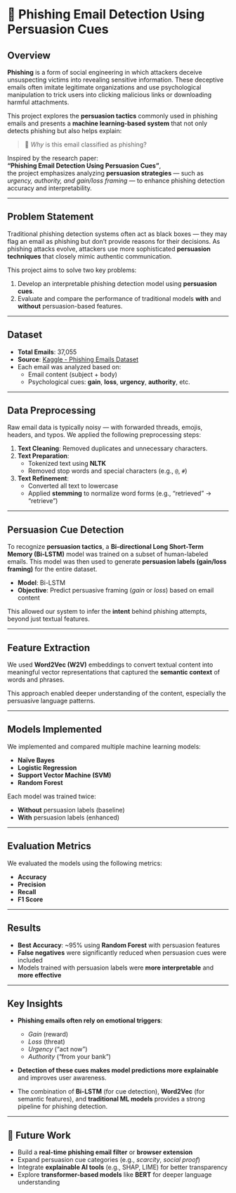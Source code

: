 # 📧 Phishing Email Detection Using Persuasion Cues

## Overview

**Phishing** is a form of social engineering in which attackers deceive unsuspecting victims into revealing sensitive information. These deceptive emails often imitate legitimate organizations and use psychological manipulation to trick users into clicking malicious links or downloading harmful attachments.

This project explores the **persuasion tactics** commonly used in phishing emails and presents a **machine learning-based system** that not only detects phishing but also helps explain:

> 🧐 *Why* is this email classified as phishing?

Inspired by the research paper:  
**“Phishing Email Detection Using Persuasion Cues”**,  
the project emphasizes analyzing **persuasion strategies** — such as *urgency, authority, and gain/loss framing* — to enhance phishing detection accuracy and interpretability.

---

## Problem Statement

Traditional phishing detection systems often act as black boxes — they may flag an email as phishing but don’t provide reasons for their decisions. As phishing attacks evolve, attackers use more sophisticated **persuasion techniques** that closely mimic authentic communication.

This project aims to solve two key problems:

1. Develop an interpretable phishing detection model using **persuasion cues**.
2. Evaluate and compare the performance of traditional models **with** and **without** persuasion-based features.

---

## Dataset

- **Total Emails**: 37,055
- **Source**: [Kaggle - Phishing Emails Dataset](https://www.kaggle.com/datasets/subhajournal/phishingemails)
- Each email was analyzed based on:
  - Email content (subject + body)
  - Psychological cues: **gain**, **loss**, **urgency**, **authority**, etc.

---

## Data Preprocessing

Raw email data is typically noisy — with forwarded threads, emojis, headers, and typos. We applied the following preprocessing steps:

1. **Text Cleaning**: Removed duplicates and unnecessary characters.
2. **Text Preparation**:
   - Tokenized text using **NLTK**
   - Removed stop words and special characters (e.g., `@`, `#`)
3. **Text Refinement**:
   - Converted all text to lowercase
   - Applied **stemming** to normalize word forms (e.g., “retrieved” → “retrieve”)

---

## Persuasion Cue Detection

To recognize **persuasion tactics**, a **Bi-directional Long Short-Term Memory (Bi-LSTM)** model was trained on a subset of human-labeled emails. This model was then used to generate **persuasion labels (gain/loss framing)** for the entire dataset.

- **Model**: Bi-LSTM
- **Objective**: Predict persuasive framing (*gain* or *loss*) based on email content

This allowed our system to infer the **intent** behind phishing attempts, beyond just textual features.

---

## Feature Extraction

We used **Word2Vec (W2V)** embeddings to convert textual content into meaningful vector representations that captured the **semantic context** of words and phrases.

This approach enabled deeper understanding of the content, especially the persuasive language patterns.

---

## Models Implemented

We implemented and compared multiple machine learning models:

- **Naïve Bayes**
- **Logistic Regression**
- **Support Vector Machine (SVM)**
- **Random Forest**

Each model was trained twice:
- **Without** persuasion labels (baseline)
- **With** persuasion labels (enhanced)

---

## Evaluation Metrics

We evaluated the models using the following metrics:

- **Accuracy**
- **Precision**
- **Recall**
- **F1 Score**

---

## Results

- **Best Accuracy**: ~95% using **Random Forest** with persuasion features
- **False negatives** were significantly reduced when persuasion cues were included
- Models trained with persuasion labels were **more interpretable** and **more effective**


---

## Key Insights

- **Phishing emails often rely on emotional triggers**: 
  - *Gain* (reward)
  - *Loss* (threat)
  - *Urgency* (“act now”)
  - *Authority* (“from your bank”)

- **Detection of these cues makes model predictions more explainable** and improves user awareness.

- The combination of **Bi-LSTM** (for cue detection), **Word2Vec** (for semantic features), and **traditional ML models** provides a strong pipeline for phishing detection.

---

## 🚀 Future Work

- Build a **real-time phishing email filter** or **browser extension**
- Expand persuasion cue categories (e.g., *scarcity*, *social proof*)
- Integrate **explainable AI tools** (e.g., SHAP, LIME) for better transparency
- Explore **transformer-based models** like **BERT** for deeper language understanding


